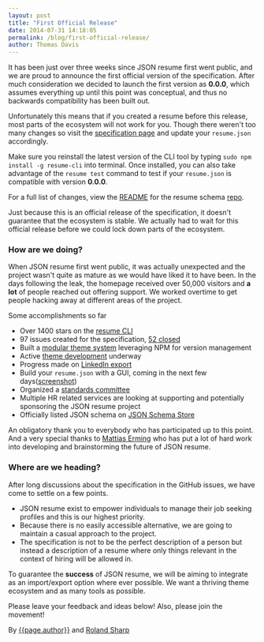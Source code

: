 ```yaml
---
layout: post
title: "First Official Release"
date: 2014-07-31 14:18:05
permalink: /blog/first-official-release/
author: Thomas Davis
---
```


It has been just over three weeks since JSON resume first went public, and we are proud to announce the first official version of the specification. After much consideration we decided to launch the first version as **0.0.0**, which assumes everything up until this point was conceptual, and thus no backwards compatibility has been built out.

Unfortunately this means that if you created a resume before this release, most parts of the ecosystem will not work for you. Though there weren't too many changes so visit the [specification page](/specification) and update your `resume.json` accordingly.

Make sure you reinstall the latest version of the CLI tool by typing `sudo npm install -g resume-cli` into terminal. Once installed, you can also take advantage of the `resume test` command to test if your `resume.json` is compatible with version **0.0.0**.

For a full list of changes, view the [README](https://github.com/jsonresume/resume-schema#change-log) for the resume schema [repo](https://github.com/jsonresume/resume-schema).

Just because this is an official release of the specification, it doesn't guarantee that the ecosystem is stable. We actually had to wait for this official release before we could lock down parts of the ecosystem.

### How are we doing?

When JSON resume first went public, it was actually unexpected and the project wasn't quite as mature as we would have liked it to have been. In the days following the leak, the homepage received over 50,000 visitors and **a lot** of people reached out offering support. We worked overtime to get people hacking away at different areas of the project.

Some accomplishments so far

- Over 1400 stars on the [resume CLI](https://github.com/jsonresume/resume-cli)
- 97 issues created for the specification, [52 closed](https://github.com/jsonresume/resume-schema/issues?q=is%3Aissue+is%3Aclosed)
- Built a [modular theme system](https://github.com/jsonresume/theme-manager) leveraging NPM for version management
- Active [theme development](http://node-modules.com/search?q=jsonresume-theme-*) underway
- Progress made on [LinkedIn export](https://jmperezperez.com/linkedin-to-json-resume/)
- Build your `resume.json` with a GUI, coming in the next few days([screenshot](https://i.imgur.com/RYqIdUp.png))
- Organized a [standards committee](/team)
- Multiple HR related services are looking at supporting and potentially sponsoring the JSON resume project
- Officially listed JSON schema on [JSON Schema Store](https://schemastore.org/)

An obligatory thank you to everybody who has participated up to this point. And a very special thanks to [Mattias Erming](https://github.com/erming) who has put a lot of hard work into developing and brainstorming the future of JSON resume.

### Where are we heading?

After long discussions about the specification in the GitHub issues, we have come to settle on a few points.

- JSON resume exist to empower individuals to manage their job seeking profiles and this is our highest priority.
- Because there is no easily accessible alternative, we are going to maintain a casual approach to the project.
- The specification is not to be the perfect description of a person but instead a description of a resume where only things relevant in the context of hiring will be allowed in.

To guarantee the **success** of JSON resume, we will be aiming to integrate as an import/export option where ever possible. We want a thriving theme ecosystem and as many tools as possible.

Please leave your feedback and ideas below! Also, please join the movement!

By <a href="https://registry.jsonresume.org/thomasdavis">{{page.author}}</a>
and <a href="https://github.com/rolandnsharp">Roland Sharp</a>
